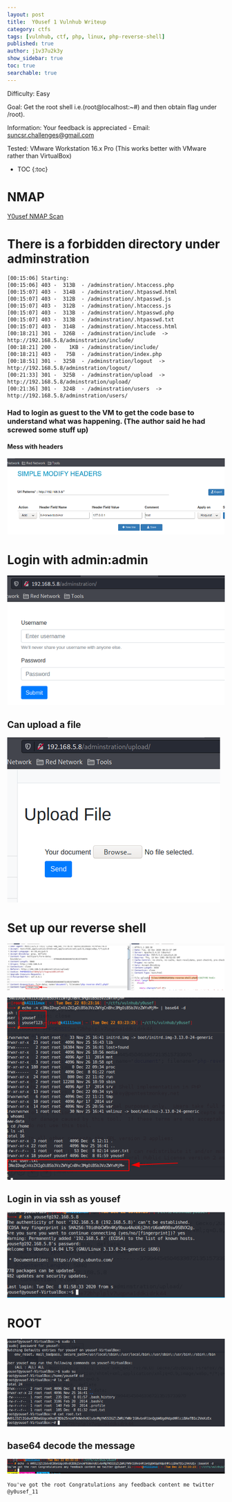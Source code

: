 ```yaml
---
layout: post
title:  Y0usef 1 Vulnhub Writeup
category: ctfs
tags: [vulnhub, ctf, php, linux, php-reverse-shell]
published: true
author: j1v37u2k3y
show_sidebar: true
toc: true
searchable: true
---
```

Difficulty: Easy

Goal: Get the root shell i.e.(root@localhost:~#) and then obtain flag under /root).

Information: Your feedback is appreciated - Email: suncsr.challenges@gmail.com

Tested: VMware Workstation 16.x Pro (This works better with VMware rather than VirtualBox)

<!--cut-->

* TOC
{:toc}

# NMAP

<a href="{{ site.baseurl }}/assets/reports/nmap/vulnhub/bluesky/version.html" target="_blank" title="Y0usef NMAP Scan">Y0usef NMAP Scan</a> 


# There is a forbidden directory under adminstration

```text
[00:15:06] Starting:                                                                                                                     
[00:15:06] 403 -  313B  - /adminstration/.htaccess.php
[00:15:07] 403 -  314B  - /adminstration/.htpasswd.html
[00:15:07] 403 -  312B  - /adminstration/.htpasswd.js
[00:15:07] 403 -  312B  - /adminstration/.htaccess.js
[00:15:07] 403 -  313B  - /adminstration/.htpasswd.php
[00:15:07] 403 -  313B  - /adminstration/.htpasswd.txt
[00:15:07] 403 -  314B  - /adminstration/.htaccess.html
[00:18:21] 301 -  326B  - /adminstration/include  ->  http://192.168.5.8/adminstration/include/
[00:18:21] 200 -    1KB - /adminstration/include/
[00:18:21] 403 -   75B  - /adminstration/index.php
[00:18:51] 301 -  325B  - /adminstration/logout  ->  http://192.168.5.8/adminstration/logout/
[00:21:33] 301 -  325B  - /adminstration/upload  ->  http://192.168.5.8/adminstration/upload/
[00:21:36] 301 -  324B  - /adminstration/users  ->  http://192.168.5.8/adminstration/users/

```

### Had to login as guest to the VM to get the code base to understand what was happening. (The author said he had screwed some stuff up)

#### Mess with headers

[![](/assets/images/vulnhub/y0usef/6054fdaf.png)](/assets/images/vulnhub/y0usef/6054fdaf.png)

# Login with admin:admin

[![](/assets/images/vulnhub/y0usef/6e55a6ac.png)](/assets/images/vulnhub/y0usef/6e55a6ac.png)

## Can upload a file

[![](/assets/images/vulnhub/y0usef/0c4ebbc2.png)](/assets/images/vulnhub/y0usef/0c4ebbc2.png)

# Set up our reverse shell
[![](/assets/images/vulnhub/y0usef/c5b17c99.png)](/assets/images/vulnhub/y0usef/c5b17c99.png)

[![](/assets/images/vulnhub/y0usef/eaabb7b3.png)](/assets/images/vulnhub/y0usef/eaabb7b3.png)

## Login in via ssh as yousef

[![](/assets/images/vulnhub/y0usef/3aecf34c.png)](/assets/images/vulnhub/y0usef/3aecf34c.png)

# ROOT

[![](/assets/images/vulnhub/y0usef/ddf3a8bd.png)](/assets/images/vulnhub/y0usef/ddf3a8bd.png)

## base64 decode the message

[![](/assets/images/vulnhub/y0usef/f517a90a.png)](/assets/images/vulnhub/y0usef/f517a90a.png)

```text
You've got the root Congratulations any feedback content me twitter @y0usef_11
```


